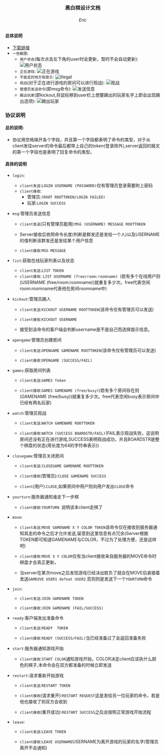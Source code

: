 ### <center>黑白棋设计文档</center>

###### <center>Eric</center>
#### 总体说明
- [下载链接](https://github.com/erichuang1994/Reversi-Client/releases)
- `一些截图`:
  - `用户状态`(每次点击左下角的user时会更新，暂时不会自动更新):
  ![用户状态](./img/user.png)
  - `正在游戏`:
  ![正在游戏](./img/ingame.png)
  - `不能走的地方有提示`:
  ![illegal](./img/illegal.png)
  - `观战`(对于正在进行游戏的房间可以进行观战):
  ![观战](./img/watching.png)
  - `管理员发送命令`(即msg命令):
  ![发送信息](./img/sendmsg.png)
  - `踢出玩家`(即kickout,将鼠标移到user栏上想要踢出的玩家名字上即会出现踢出选项):
  ![踢出玩家](./img/kickout.png)

### 协议说明

#### 总的说明:
- 协议用空格隔开各个字段，并且第一个字段都表明了命令的类型，对于从client发往server的命令最后都带上自己的token(登录除外),server返回的报文的第一个字段也是表明了回复命令的类型。

#### 具体的说明
- `login`:
  - `client发送`:`LOGIN USERNAME (PASSWORD)`仅有管理员登录需要附上密码
  - `client接收`:
    - 管理员:`(ROOT ROOTTOKEN/LOGIN FAILED)`
    - 玩家:`LOGIN SUCCESS`
- `msg`:管理员发送信息

	- `client发送`(只有管理员能用):`MSG (USERNAME) MESSAGE ROOTTOKEN`

  - Server接收后依照命令长度(判断是群发还是发给一个人)以及USERNAME的值判断该群发还是发给某个用户信息

  - `client接收`:`MSG MESSAGE`

- `list`:获取在线玩家列表以及状态
  - `client发送`:`LIST TOKEN`
  - `client接收`: `LIST USERNAME (free/room:roomname) `(若有多个在线用户则(USERNAME (free/room:roomname))就重复多少次。free代表空闲room:roomname代表他在房间roomname中)

- `kickout`:管理员踢人

	- `client发送`:`KICKOUT USERNAME ROOTTOKEN`(该命令仅有管理员可以发送)

  - `client接收`:`KICKOUT USERNAME`
  - 接受到该命令的客户端会判断username是不是自己而选择提示信息。
- `opengame`:管理员创建房间
	- `client发送`:`OPENGAME GAMENAME ROOTTOKEN`(该命令仅有管理员可以发送)

  - `client接收`:`OPENGAME (SUCCESS/FAIL)`
- `games`:获取房间列表
	- `client发送`:`GAMES Token`  

  - `client接收`:`GAMES GAMENAME (free/busy)`(若有多个房间存在则(GAMENAME (free/busy))就重复多少次。free代表空闲busy表示房间中已经有两名玩家)
- `watch`:管理员观战

	- `client发送`:`WATCH GAMENAME ROOTTOKEN`

  - `client接收`:`WATCH (SUCCESS BOARDSTR/FAIL)`(FAIL表示观战失败，这说明房间还没有正在进行游戏,SUCCESS表明观战成功，并且BOARDSTR是整个棋盘的状态(用长度为64的字符串表示))

- `closegame`:管理员关闭房间

	- `client发送`:`CLOSEGAME GAMENAME ROOTTOKEN`

  - `client接收`(管理员):`CLOSE GAMENAME SUCCESS`

  - `client`(用户):`CLOSE`,如果房间中用户则向用户发出`CLOSE`命令
- `yourturn`:服务器通知谁走下一步棋
	- `client接收`:`YOURTURN `说明该本client走棋了
- `move`:
	- `client发送`:`MOVE GAMENAME X Y COLOR TOKEN`该命令仅在接收到服务器通知其走的命令之后才允许发送,留意到这里信息有点冗余(Server根据TOKEN即可知道GAMENAME与COLOR，不过为了处理方便，还是这样吧)

  - `client接收`:`MOVE X Y COLOR`仅有当client接收来自服务器的MOVE命令时棋盘才会真正更新。
  - 当server在某次move之后发现游戏已经决出胜负了就会在MOVE后紧接着发送`GAMEOVE USER1 defeat USER2`.否则则是发送下一个`YOURTURN`命令
- `join`:
  - `client发送`:`JOIN GAMENAME TOKEN`

  - `client接收`:`JOIN GAMENAME (FAIL/SUCCESS)`
- `ready`:客户端发出准备命令
  - `client发送`:`READY  TOKEN`

  - `client接收`:`READY (SUCCESS/FAIL)`当已经准备过了会返回准备失败
- `start`:服务器通知游戏开始
	- `client接收`:`START COLOR`通知游戏开始，COLOR决定client应该执什么颜色的棋子,本命令会在双方都准备的时候立即发送
- `restart`:请求重新开始游戏
  - `client发送`:`RESTART TOKEN`

  - `client接收`(请求重开):`RESTART REQUEST`这是发给另一位玩家的命令，若是他也接收了则双方会收到

  - `client接收`(重开成功):`RESTART SUCCESS`之后会按照正常游戏开始流程

- `leave`:

	- `client发送`:`LEAVE TOKEN`

  - `client接收`:`LEAVE USERNAME`USERNAME为离开游戏的玩家的名字(管理员离开不会通知)
